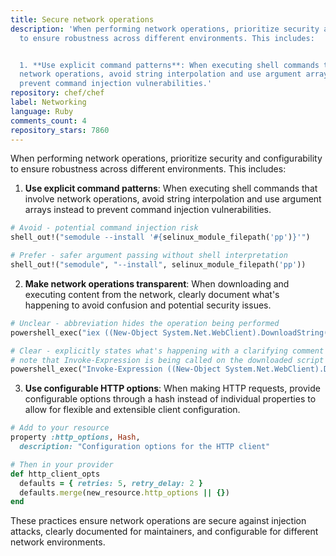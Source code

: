 ```yaml
---
title: Secure network operations
description: 'When performing network operations, prioritize security and configurability
  to ensure robustness across different environments. This includes:


  1. **Use explicit command patterns**: When executing shell commands that involve
  network operations, avoid string interpolation and use argument arrays instead to
  prevent command injection vulnerabilities.'
repository: chef/chef
label: Networking
language: Ruby
comments_count: 4
repository_stars: 7860
---
```


When performing network operations, prioritize security and configurability to ensure robustness across different environments. This includes:

1. **Use explicit command patterns**: When executing shell commands that involve network operations, avoid string interpolation and use argument arrays instead to prevent command injection vulnerabilities.

```ruby
# Avoid - potential command injection risk
shell_out!("semodule --install '#{selinux_module_filepath('pp')}'")

# Prefer - safer argument passing without shell interpretation
shell_out!("semodule", "--install", selinux_module_filepath('pp'))
```

2. **Make network operations transparent**: When downloading and executing content from the network, clearly document what's happening to avoid confusion and potential security issues.

```ruby
# Unclear - abbreviation hides the operation being performed
powershell_exec("iex ((New-Object System.Net.WebClient).DownloadString('https://chocolatey.org/install.ps1'))").error!

# Clear - explicitly states what's happening with a clarifying comment
# note that Invoke-Expression is being called on the downloaded script (outer parens)
powershell_exec("Invoke-Expression ((New-Object System.Net.WebClient).DownloadString('https://chocolatey.org/install.ps1'))").error!
```

3. **Use configurable HTTP options**: When making HTTP requests, provide configurable options through a hash instead of individual properties to allow for flexible and extensible client configuration.

```ruby
# Add to your resource
property :http_options, Hash,
  description: "Configuration options for the HTTP client"

# Then in your provider
def http_client_opts
  defaults = { retries: 5, retry_delay: 2 }
  defaults.merge(new_resource.http_options || {})
end
```

These practices ensure network operations are secure against injection attacks, clearly documented for maintainers, and configurable for different network environments.

